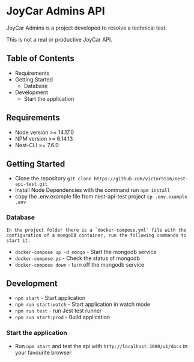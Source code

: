 # JoyCar Admins API

JoyCar Admins is a project developed to resolve a technical test.

This is not a real or productive JoyCar API.

## Table of Contents

* Requirements
* Getting Started
  * Database
* Development
  * Start the application

## Requirements

* Node version >= 14.17.0
* NPM version >= 6.14.13
* Nest-CLI >= 7.6.0

## Getting Started

* Clone the repository `git clone https://github.com/victor5516/nest-api-test.git`
* Install Node Dependencies with the command run `npm install`
* copy the .env.example file from nest-api-test project `cp .env.example .env`

### Database

    In the project folder there is a `docker-compose.yml` file with the configuration of a mongoDB container, run the following commands to start it.

* `docker-compose up -d mongo` - Start the mongodb service
* `docker-compose ps` - Check the status of mongodb
* `docker-compose down` - turn off the mongodb service

## Development

* `npm start` - Start application
* `npm run start:watch` - Start application in watch mode
* `npm run test` - run Jest test runner
* `npm run start:prod` - Build application

### Start the application

* Run `npm start` and test the api with `http://localhost:3000/v1/docs` in your favourite browser
